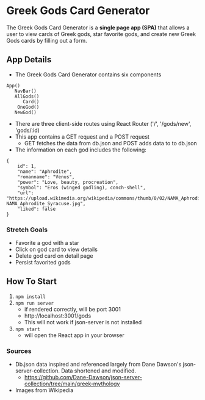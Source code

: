 # Greek Gods Card Generator
The Greek Gods Card Generator is a **single page app (SPA)** that allows a user to view cards of Greek gods, star favorite gods, and create new Greek Gods cards by filling out a form.

## App Details
* The Greek Gods Card Generator contains six components 
```
App()
   NavBar()
   AllGods()
      Card()
    OneGod()
   NewGod()
```
* There are three client-side routes using React Router ('/', '/gods/new', 'gods/:id)
* This app contains a GET request and a POST request
    - GET fetches the data from db.json and POST adds data to to db.json
* The information on each god includes the following:

```
{
    id": 1,
    "name": "Aphrodite",
    "romanname": "Venus",
    "power": "Love, beauty, procreation",
    "symbol": "Eros (winged godling), conch-shell",
    "url": "https://upload.wikimedia.org/wikipedia/commons/thumb/0/02/NAMA_Aphrodite_Syracuse.jpg/440px-NAMA_Aphrodite_Syracuse.jpg",
    "liked": false
}
```

### Stretch Goals
* Favorite a god with a star
* Click on god card to view details
* Delete god card on detail page
* Persist favorited gods

## How To Start
1. `npm install`
2. `npm run server` 
    - if rendered correctly, will be port 3001 
    - http://localhost:3001/gods
    - This will not work if json-server is not installed
3. `npm start` 
    - will open the React app in your browser

### Sources
* Db.json data inspired and referenced largely from Dane Dawson's json-server-collection. Data shortened and modified.
    - https://github.com/Dane-Dawson/json-server-collection/tree/main/greek-mythology  
* Images from Wikipedia
